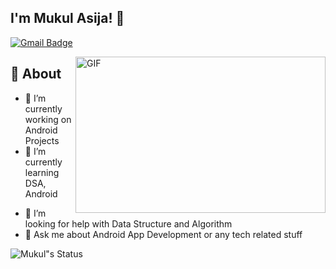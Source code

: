 ## I'm Mukul Asija! 👋

[![Gmail Badge](https://img.shields.io/badge/-Gmail-c14438?style=social&logo=Gmail&logoColor=red&link=mailto:lit2020010@iiitl.ac.in)](mailto:lit2020010@iiitl.ac.in)

<img align="right" height="250" width="400" alt="GIF" src="https://miro.medium.com/max/1360/1*IRGHmiGsa16stedQvIaZfw.gif" />

## 🧐 About
- 🔭 I’m currently working on Android Projects
- 🌱 I’m currently learning DSA, Android
<!-- - 👯 I’m  -->
- 🤔 I’m looking for help with Data Structure and Algorithm 
- 💬 Ask me about Android App Development or any tech related stuff


![Mukul"s Status](https://github-readme-stats.vercel.app/api?username=mukulasija&show_icons=true&hide_border=true&theme=vue)

